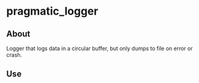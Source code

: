 # pragmatic_logger

## About

Logger that logs data in a circular buffer, 
but only dumps to file on error or crash.



## Use


